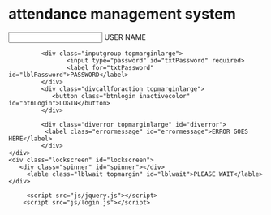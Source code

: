 # attendance management system 
<!DOCTYPE html>
<html lang="en">
<head>
    <meta charset="UTF-8">
    <meta name="viewport" content="width=device-width, initial-scale=1.0">
    <link rel="stylesheet" href="css/login.css">
    <link rel="stylesheet" href="css/loader.css">
    <title>LoginPage</title>
</head>
<body>
    <div class="loginform">
             <div class="inputgroup topmarginlarge">
                    <input type="text" id="txtUsername" required>
                    <label for="txtUsername" id="lblUsername">USER NAME</label>
             </div>

             <div class="inputgroup topmarginlarge">
                    <input type="password" id="txtPassword" required>
                    <label for="txtPassword" id="lblPassword">PASSWORD</label>
             </div>
             <div class="divcallforaction topmarginlarge">
                <button class="btnlogin inactivecolor" id="btnLogin">LOGIN</button>
             </div>  
             
             <div class="diverror topmarginlarge" id="diverror">
              <label class="errormessage" id="errormessage">ERROR GOES HERE</label>
             </div>
    </div>
    <div class="lockscreen" id="lockscreen">
       <div class="spinner" id="spinner"></div>
         <lable class="lblwait topmargin" id="lblwait">PLEASE WAIT</lable>
    </div>

         <script src="js/jquery.js"></script>
        <script src="js/login.js"></script>
</body>
</html>
